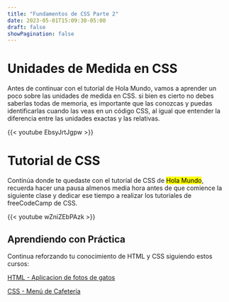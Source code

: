 ```yaml
---
title: "Fundamentos de CSS Parte 2"
date: 2023-05-01T15:09:30-05:00
draft: false
showPagination: false
---
```


# Unidades de Medida en CSS

Antes de continuar con el tutorial de Hola Mundo, vamos a aprender un poco sobre las unidades de medida en CSS. si bien es cierto no debes saberlas todas de memoria, es importante que las conozcas y puedas identificarlas cuando las veas en un código CSS, al igual que entender la diferencia entre las unidades exactas y las relativas.

{{< youtube EbsyJrtJgpw >}}

# Tutorial de CSS

Continúa donde te quedaste con el tutoríal de CSS de <mark>Hola Mundo</mark>, recuerda hacer una pausa almenos media hora antes de que comience la siguiente clase y dedicar ese tiempo a realizar los tutoriales de freeCodeCamp de CSS.

{{< youtube wZniZEbPAzk >}}

## Aprendiendo con Práctica

Continua reforzando tu conocimiento de HTML y CSS siguiendo estos cursos:

[HTML - Aplicacion de fotos de gatos](https://www.freecodecamp.org/espanol/learn/2022/responsive-web-design/#learn-html-by-building-a-cat-photo-app)

[CSS - Menú de Cafetería](https://www.freecodecamp.org/espanol/learn/2022/responsive-web-design/#learn-basic-css-by-building-a-cafe-menu)
